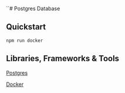 ``# Postgres Database

## Quickstart 

`npm run docker`

## Libraries, Frameworks & Tools

[Postgres](https://www.postgresql.org/)

[Docker](https://www.docker.com/)
